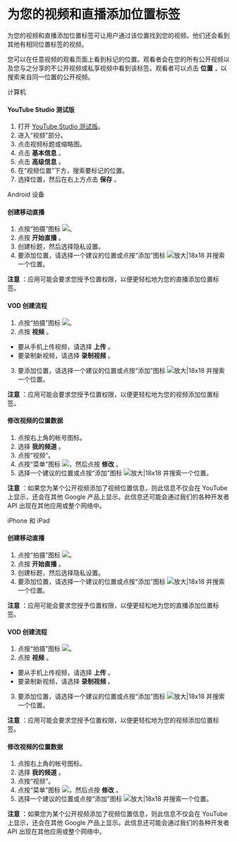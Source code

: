 # 为您的视频和直播添加位置标签

为您的视频和直播添加位置标签可让用户通过该位置找到您的视频。他们还会看到其他有相同位置标签的视频。

您可以在任意视频的观看页面上看到标记的位置。观看者会在您的所有公开视频以及您与之分享的不公开视频或私享视频中看到该标签。观看者可以点击 **位置** ，以搜索来自同一位置的公开视频。

计算机 

#### YouTube Studio 测试版

1. 打开 [YouTube Studio 测试版](https://studio.youtube.com/)。
2. 进入“视频”部分。
3. 点击视频标题或缩略图。
4. 点击 **基本信息** 。
5. 点击 **高级信息** 。
6. 在“视频位置”下方，搜索要标记的位置。
7. 选择位置，然后在右上方点击 **保存** 。


Android 设备

#### 创建移动直播

1. 点按“拍摄”图标 ![](https://lh3.googleusercontent.com/UwR2LiCKvNUAyNpvhJG9E2jHPceWMpjVja6NzRDwqX5FvTZR5M-NBtGUlNwylSuEU_e4=h18)。
2. 点按 **开始直播** 。
3. 创建标题，然后选择隐私设置。
4. 要添加位置，请选择一个建议的位置或点按“添加”图标 ![放大|18x18](https://lh3.googleusercontent.com/Xe2tx7MAc7yjCwlVb1GyVEoe-x-bPnCEaCycxDPBQbB8PEhRC_dDh5l4nAfUFv1pjf5I=w18-h18 "放大") 并搜索一个位置。

**注意** ：应用可能会要求您授予位置权限，以便更轻松地为您的直播添加位置标签。

#### VOD 创建流程

1. 点按“拍摄”图标 ![](https://lh3.googleusercontent.com/UwR2LiCKvNUAyNpvhJG9E2jHPceWMpjVja6NzRDwqX5FvTZR5M-NBtGUlNwylSuEU_e4=h18)。
2. 点按 **视频** 。
  * 要从手机上传视频，请选择 **上传** 。
  * 要录制新视频，请选择 **录制视频** 。
3. 要添加位置，请选择一个建议的位置或点按“添加”图标 ![放大|18x18](https://lh3.googleusercontent.com/Xe2tx7MAc7yjCwlVb1GyVEoe-x-bPnCEaCycxDPBQbB8PEhRC_dDh5l4nAfUFv1pjf5I=w18-h18 "放大") 并搜索一个位置。

**注意** ：应用可能会要求您授予位置权限，以便更轻松地为您的视频添加位置标签。

#### 修改视频的位置数据

1. 点按右上角的帐号图标。
2. 选择 **我的频道** 。
3. 点按“视频”。
4. 点按“菜单”图标 ![](https://lh3.googleusercontent.com/e76r_RF5u4d8F2EpJfsc7taQT9fr9JvJ5yhNtWmVn-Pjr0e8Xif4LxE7mKTJuw=w18)，然后点按 **修改** 。
5. 选择一个建议的位置或点按“添加”图标 ![放大|18x18](https://lh3.googleusercontent.com/Xe2tx7MAc7yjCwlVb1GyVEoe-x-bPnCEaCycxDPBQbB8PEhRC_dDh5l4nAfUFv1pjf5I=w18-h18 "放大") 并搜索一个位置。

**注意** ：如果您为某个公开视频添加了视频位置信息，则此信息不仅会在 YouTube 上显示，还会在其他 Google 产品上显示。此信息还可能会通过我们的各种开发者 API 出现在其他应用或整个网络中。

iPhone 和 iPad

#### 创建移动直播

1. 点按“拍摄”图标 ![](https://lh3.googleusercontent.com/UwR2LiCKvNUAyNpvhJG9E2jHPceWMpjVja6NzRDwqX5FvTZR5M-NBtGUlNwylSuEU_e4=h18)。
2. 点按 **开始直播** 。
3. 创建标题，然后选择隐私设置。
4. 要添加位置，请选择一个建议的位置或点按“添加”图标 ![放大|18x18](https://lh3.googleusercontent.com/Xe2tx7MAc7yjCwlVb1GyVEoe-x-bPnCEaCycxDPBQbB8PEhRC_dDh5l4nAfUFv1pjf5I=w18-h18 "放大") 并搜索一个位置。

**注意** ：应用可能会要求您授予位置权限，以便更轻松地为您的直播添加位置标签。

#### VOD 创建流程

1. 点按“拍摄”图标 ![](https://lh3.googleusercontent.com/UwR2LiCKvNUAyNpvhJG9E2jHPceWMpjVja6NzRDwqX5FvTZR5M-NBtGUlNwylSuEU_e4=h18)。
2. 点按 **视频** 。
  * 要从手机上传视频，请选择 **上传** 。
  * 要录制新视频，请选择 **录制视频** 。
3. 要添加位置，请选择一个建议的位置或点按“添加”图标 ![放大|18x18](https://lh3.googleusercontent.com/Xe2tx7MAc7yjCwlVb1GyVEoe-x-bPnCEaCycxDPBQbB8PEhRC_dDh5l4nAfUFv1pjf5I=w18-h18 "放大") 并搜索一个位置。

**注意** ：应用可能会要求您授予位置权限，以便更轻松地为您的视频添加位置标签。

#### 修改视频的位置数据

1. 点按右上角的帐号图标。
2. 选择 **我的频道** 。
3. 点按“视频”。
4. 点按“菜单”图标 ![](https://lh3.googleusercontent.com/e76r_RF5u4d8F2EpJfsc7taQT9fr9JvJ5yhNtWmVn-Pjr0e8Xif4LxE7mKTJuw=w18)，然后点按 **修改** 。
5. 选择一个建议的位置或点按“添加”图标 ![放大|18x18](https://lh3.googleusercontent.com/Xe2tx7MAc7yjCwlVb1GyVEoe-x-bPnCEaCycxDPBQbB8PEhRC_dDh5l4nAfUFv1pjf5I=w18-h18 "放大") 并搜索一个位置。

**注意** ：如果您为某个公开视频添加了视频位置信息，则此信息不仅会在 YouTube 上显示，还会在其他 Google 产品上显示。此信息还可能会通过我们的各种开发者 API 出现在其他应用或整个网络中。